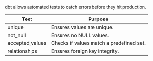 dbt allows automated tests to catch errors before they hit production.

Test	           | Purpose
-----------------|-------------------------------
unique	         | Ensures values are unique.
not_null	       | Ensures no NULL values.
accepted_values  |	Checks if values match a predefined set.
relationships	   | Ensures foreign key integrity.
